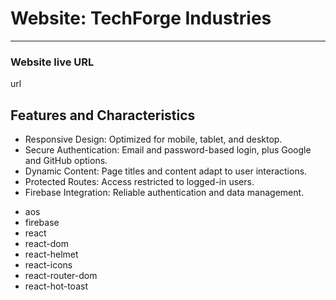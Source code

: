 <h1>Website: TechForge Industries</h1>
<hr>
<h3>Website live URL</h3>
<a src ="">url</a>

<h2>Features and Characteristics</h2>
 <ul>
    <li>Responsive Design: Optimized for mobile, tablet, and desktop.</li>
    <li>Secure Authentication: Email and password-based login, plus Google and GitHub options.</li>
    <li>Dynamic Content: Page titles and content adapt to user interactions.</li>
    <li>Protected Routes: Access restricted to logged-in users.</li>
    <li>Firebase Integration: Reliable authentication and data management.</li>
</ul>

<ul>
    <li>aos</li>
    <li>firebase</li>
    <li>react</li>
    <li>react-dom</li>
    <li>react-helmet</li>
    <li>react-icons</li>
    <li>react-router-dom</li>
    <li>react-hot-toast</li>
</ul>